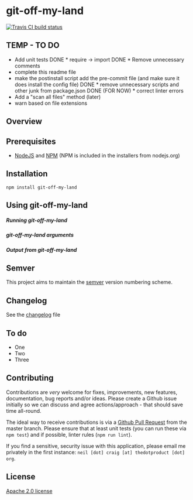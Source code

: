 # git-off-my-land

[![Travis CI build status](https://travis-ci.org/gh-username/git-off-my-land.svg)](https://travis-ci.org/neilstuartcraig/git-off-my-land)




## TEMP - TO DO

* Add unit tests
DONE * require -> import
DONE * Remove unnecessary comments
* complete this readme file
* make the postinstall script add the pre-commit file (and make sure it does install the config file)
DONE * remove unnecessary scripts and other junk from package.json
DONE (FOR NOW) * correct linter errors
* Add a "scan all files" method (later)
* warn based on file extensions






## Overview



## Prerequisites
* [NodeJS](https://nodejs.org/) and [NPM](https://www.npmjs.com/) (NPM is included in the installers from nodejs.org)


## Installation
```
npm install git-off-my-land
```

## Using git-off-my-land

##### Running git-off-my-land

##### git-off-my-land arguments

##### Output from git-off-my-land


## Semver
This project aims to maintain the [semver](http://semver.org/) version numbering scheme.


## Changelog
See the [changelog](./changelog.md) file


## To do
* One
* Two
* Three


## Contributing
Contributions are *very* welcome for fixes, improvements, new features, documentation, bug reports and/or ideas. Please create a Github issue initially so we can discuss and agree actions/approach - that should save time all-round.

The ideal way to receive contributions is via a [Github Pull Request](https://help.github.com/articles/using-pull-requests/) from the master branch. Please ensure that at least unit tests (you can run these via `npm test`) and if possible, linter rules (`npm run lint`).

If you find a sensitive, security issue with this application, please email me privately in the first instance: `neil [dot] craig [at] thedotproduct [dot] org`.


## License
[Apache 2.0 license](./license.md)
